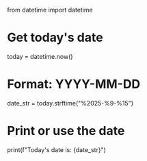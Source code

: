 from datetime import datetime

# Get today's date
today = datetime.now()

# Format: YYYY-MM-DD
date_str = today.strftime("%2025-%9-%15")

# Print or use the date
print(f"Today's date is: {date_str}")